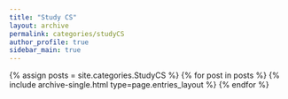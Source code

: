 ```yaml
---
title: "Study CS"
layout: archive
permalink: categories/studyCS
author_profile: true
sidebar_main: true
---
```


{% assign posts = site.categories.StudyCS %}
{% for post in posts %} {% include archive-single.html type=page.entries_layout %} {% endfor %}